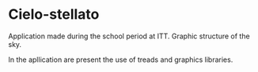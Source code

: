 # Cielo-stellato
Application made during the school period at ITT. Graphic structure of the sky.

In the apllication are present the use of treads and graphics libraries.
